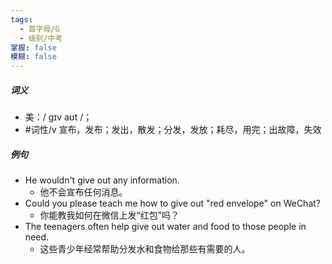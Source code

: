 ```yaml
---
tags:
  - 首字母/G
  - 级别/中考
掌握: false
模糊: false
---
```

##### 词义
- 美：/ ɡɪv aʊt /；
- #词性/v  宣布，发布；发出，散发；分发，发放；耗尽，用完；出故障，失效
##### 例句
- He wouldn't give out any information.
	- 他不会宣布任何消息。
- Could you please teach me how to give out "red envelope" on WeChat?
	- 你能教我如何在微信上发“红包”吗？
- The teenagers often help give out water and food to those people in need.
	- 这些青少年经常帮助分发水和食物给那些有需要的人。
